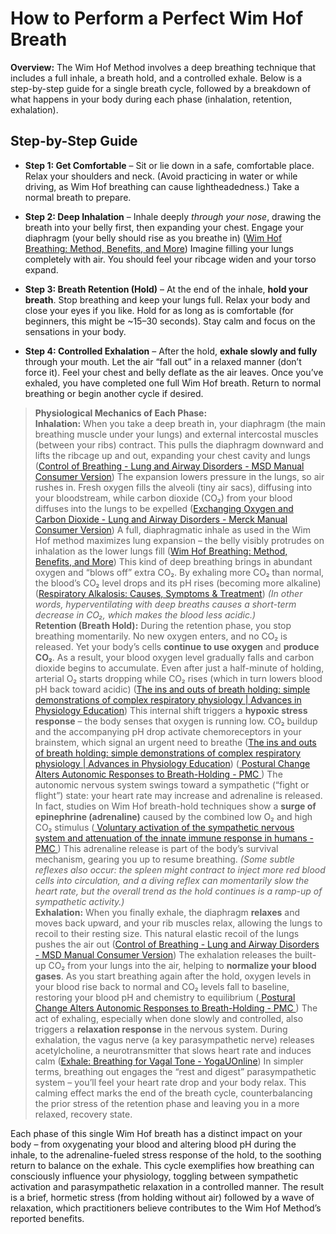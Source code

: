 # How to Perform a Perfect Wim Hof Breath

**Overview:** The Wim Hof Method involves a deep breathing technique that includes a full inhale, a breath hold, and a controlled exhale. Below is a step-by-step guide for a single breath cycle, followed by a breakdown of what happens in your body during each phase (inhalation, retention, exhalation).

## Step-by-Step Guide

- **Step 1: Get Comfortable** – Sit or lie down in a safe, comfortable place. Relax your shoulders and neck. (Avoid practicing in water or while driving, as Wim Hof breathing can cause lightheadedness.) Take a normal breath to prepare.

- **Step 2: Deep Inhalation** – Inhale deeply *through your nose*, drawing the breath into your belly first, then expanding your chest. Engage your diaphragm (your belly should rise as you breathe in) ([Wim Hof Breathing: Method, Benefits, and More](https://www.healthline.com/health/wim-hof-method#:~:text=,and%20flatten%20on%20the%20exhalation))  Imagine filling your lungs completely with air. You should feel your ribcage widen and your torso expand.

- **Step 3: Breath Retention (Hold)** – At the end of the inhale, **hold your breath**. Stop breathing and keep your lungs full. Relax your body and close your eyes if you like. Hold for as long as is comfortable (for beginners, this might be ~15–30 seconds). Stay calm and focus on the sensations in your body.

- **Step 4: Controlled Exhalation** – After the hold, **exhale slowly and fully** through your mouth. Let the air “fall out” in a relaxed manner (don’t force it). Feel your chest and belly deflate as the air leaves. Once you’ve exhaled, you have completed one full Wim Hof breath. Return to normal breathing or begin another cycle if desired.

> **Physiological Mechanics of Each Phase:**  
> **Inhalation:** When you take a deep breath in, your diaphragm (the main breathing muscle under your lungs) and external intercostal muscles (between your ribs) contract. This pulls the diaphragm downward and lifts the ribcage up and out, expanding your chest cavity and lungs ([Control of Breathing - Lung and Airway Disorders - MSD Manual Consumer Version](https://www.msdmanuals.com/home/lung-and-airway-disorders/biology-of-the-lungs-and-airways/control-of-breathing#:~:text=The%20diaphragm%2C%20a%20dome,and%20thus%20expands%20the%20lungs))  The expansion lowers pressure in the lungs, so air rushes in. Fresh oxygen fills the alveoli (tiny air sacs), diffusing into your bloodstream, while carbon dioxide (CO₂) from your blood diffuses into the lungs to be expelled ([Exchanging Oxygen and Carbon Dioxide - Lung and Airway Disorders - Merck Manual Consumer Version](https://www.merckmanuals.com/home/lung-and-airway-disorders/biology-of-the-lungs-and-airways/exchanging-oxygen-and-carbon-dioxide#:~:text=The%20primary%20function%20of%20the,alveoli%20and%20is%20then%20exhaled))  A full, diaphragmatic inhale as used in the Wim Hof method maximizes lung expansion – the belly visibly protrudes on inhalation as the lower lungs fill ([Wim Hof Breathing: Method, Benefits, and More](https://www.healthline.com/health/wim-hof-method#:~:text=,and%20flatten%20on%20the%20exhalation))  This kind of deep breathing brings in abundant oxygen and “blows off” extra CO₂. By exhaling more CO₂ than normal, the blood’s CO₂ level drops and its pH rises (becoming more alkaline) ([Respiratory Alkalosis: Causes, Symptoms & Treatment](https://my.clevelandclinic.org/health/diseases/21657-respiratory-alkalosis#:~:text=Respiratory%20alkalosis%20is%20a%20condition,carbon%20dioxide%20from%20your%20body))  *(In other words, hyperventilating with deep breaths causes a short-term decrease in CO₂, which makes the blood less acidic.)*  
> **Retention (Breath Hold):** During the retention phase, you stop breathing momentarily. No new oxygen enters, and no CO₂ is released. Yet your body’s cells **continue to use oxygen** and **produce CO₂**. As a result, your blood oxygen level gradually falls and carbon dioxide begins to accumulate. Even after just a half-minute of holding, arterial O₂ starts dropping while CO₂ rises (which in turn lowers blood pH back toward acidic) ([The ins and outs of breath holding: simple demonstrations of complex respiratory physiology | Advances in Physiology Education](https://journals.physiology.org/doi/full/10.1152/advan.00030.2015#:~:text=When%20a%20breath%20hold%20is,2%7D%20%28if%20reduced%20significantly))  This internal shift triggers a **hypoxic stress response** – the body senses that oxygen is running low. CO₂ buildup and the accompanying pH drop activate chemoreceptors in your brainstem, which signal an urgent need to breathe ([The ins and outs of breath holding: simple demonstrations of complex respiratory physiology | Advances in Physiology Education](https://journals.physiology.org/doi/full/10.1152/advan.00030.2015#:~:text=When%20a%20breath%20hold%20is,2%7D%20%28if%20reduced%20significantly))  ([
            Postural Change Alters Autonomic Responses to Breath-Holding - PMC
        ](https://pmc.ncbi.nlm.nih.gov/articles/PMC3378244/#:~:text=beginning%20of%20accumulation%20of%20CO2,Peripheral%20chemoreflex%20stimulation%20may%20also))  The autonomic nervous system swings toward a sympathetic (“fight or flight”) state: your heart rate may increase and adrenaline is released. In fact, studies on Wim Hof breath-hold techniques show a **surge of epinephrine (adrenaline)** caused by the combined low O₂ and high CO₂ stimulus ([
            Voluntary activation of the sympathetic nervous system and attenuation of the innate immune response in humans - PMC
        ](https://pmc.ncbi.nlm.nih.gov/articles/PMC4034215/#:~:text=breath%20retention,correlated%20strongly%20with%20preceding%20epinephrine))  This adrenaline release is part of the body’s survival mechanism, gearing you up to resume breathing. *(Some subtle reflexes also occur: the spleen might contract to inject more red blood cells into circulation, and a diving reflex can momentarily slow the heart rate, but the overall trend as the hold continues is a ramp-up of sympathetic activity.)*  
> **Exhalation:** When you finally exhale, the diaphragm **relaxes** and moves back upward, and your rib muscles relax, allowing the lungs to recoil to their resting size. This natural elastic recoil of the lungs pushes the air out ([Control of Breathing - Lung and Airway Disorders - MSD Manual Consumer Version](https://www.msdmanuals.com/home/lung-and-airway-disorders/biology-of-the-lungs-and-airways/control-of-breathing#:~:text=When%20the%20diaphragm%20contracts%20and,air%20out%20of%20the%20lungs))  The exhalation releases the built-up CO₂ from your lungs into the air, helping to **normalize your blood gases**. As you start breathing again after the hold, oxygen levels in your blood rise back to normal and CO₂ levels fall to baseline, restoring your blood pH and chemistry to equilibrium ([
            Postural Change Alters Autonomic Responses to Breath-Holding - PMC
        ](https://pmc.ncbi.nlm.nih.gov/articles/PMC3378244/#:~:text=end%20of%20Phase%202%20and,and%20ETCO2%20to%20baseline%20values))  The act of exhaling, especially when done slowly and controlled, also triggers a **relaxation response** in the nervous system. During exhalation, the vagus nerve (a key parasympathetic nerve) releases acetylcholine, a neurotransmitter that slows heart rate and induces calm ([Exhale: Breathing for Vagal Tone - YogaUOnline](https://yogauonline.com/yoga-health-benefits/yoga-for-stress-relief/exhale-breathing-for-vagal-tone/#:~:text=up%20slightly,it%20is%20possible%20to%20stimulate))  In simpler terms, breathing out engages the “rest and digest” parasympathetic system – you’ll feel your heart rate drop and your body relax. This calming effect marks the end of the breath cycle, counterbalancing the prior stress of the retention phase and leaving you in a more relaxed, recovery state. 

Each phase of this single Wim Hof breath has a distinct impact on your body – from oxygenating your blood and altering blood pH during the inhale, to the adrenaline-fueled stress response of the hold, to the soothing return to balance on the exhale. This cycle exemplifies how breathing can consciously influence your physiology, toggling between sympathetic activation and parasympathetic relaxation in a controlled manner. The result is a brief, hormetic stress (from holding without air) followed by a wave of relaxation, which practitioners believe contributes to the Wim Hof Method’s reported benefits. 

